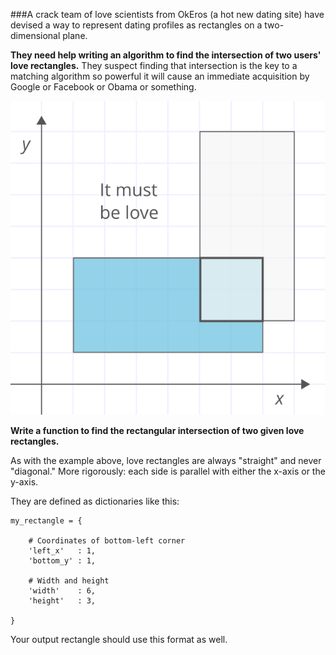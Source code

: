 ###A crack team of love scientists from OkEros (a hot new dating site) have devised a way to represent dating profiles as rectangles on a two-dimensional plane.

**They need help writing an algorithm to find the intersection of two users' love rectangles.** They suspect finding that intersection is the key to a matching algorithm so powerful it will cause an immediate acquisition by Google or Facebook or Obama or something.

![Fancy Graph](./rectangular_love__it_must_be_love.svg)

**Write a function to find the rectangular intersection of two given love rectangles.**

As with the example above, love rectangles are always "straight" and never "diagonal." More rigorously: each side is parallel with either the x-axis or the y-axis.

They are defined as dictionaries like this:

    my_rectangle = {

        # Coordinates of bottom-left corner
        'left_x'   : 1,
        'bottom_y' : 1,

        # Width and height
        'width'    : 6,
        'height'   : 3,

	}

Your output rectangle should use this format as well.